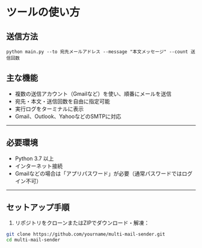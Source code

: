# ツールの使い方

## 送信方法
```python main.py --to 宛先メールアドレス --message "本文メッセージ" --count 送信回数```

## 主な機能

- 複数の送信アカウント（Gmailなど）を使い、順番にメールを送信
- 宛先・本文・送信回数を自由に指定可能
- 実行ログをターミナルに表示
- Gmail、Outlook、YahooなどのSMTPに対応

---

## 必要環境

- Python 3.7 以上
- インターネット接続
- Gmailなどの場合は「アプリパスワード」が必要（通常パスワードではログイン不可）

---

## セットアップ手順

1. リポジトリをクローンまたはZIPでダウンロード・解凍：

```bash
git clone https://github.com/yourname/multi-mail-sender.git
cd multi-mail-sender